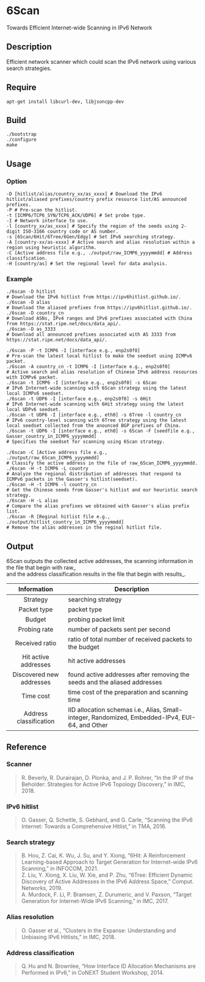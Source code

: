 # 6Scan

Towards Efficient Internet-wide Scanning in IPv6 Network

## Description

Efficient network scanner which could scan the IPv6 network using various search strategies.

## Require

```shell
apt-get install libcurl-dev, libjsoncpp-dev
```

## Build

```shell
./bootstrap
./configure
make
```

## Usage

### Option

```shell
-D [hitlist/alias/country_xx/as_xxxx] # Download the IPv6 hitlist/aliased prefixes/country prefix resource list/AS announced prefixes.
-P # Pre-scan the hitlist.
-t [ICMP6/TCP6_SYN/TCP6_ACK/UDP6] # Set probe type.
-I # Network interface to use.
-l [country_xx/as_xxxx] # Specify the region of the seeds using 2-digit ISO-3166 country code or AS number.
-s [6Scan/6Hit/6Tree/6Gen/Edgy] # Set IPv6 searching strategy.
-A [country-xx/as-xxxx] # Active search and alias resolution within a region using heuristic algorithm.
-C [Active address file e.g., ./output/raw_ICMP6_yyyymmdd] # Address classification.
-H [country/as] # Set the regional level for data analysis.
```

### Example

```shell
./6scan -D hitlist
# Download the IPv6 hitlist from https://ipv6hitlist.github.io/.
./6scan -D alias
# Download the aliased prefixes from https://ipv6hitlist.github.io/.
./6scan -D country_cn
# Download ASNs, IPv4 ranges and IPv6 prefixes associated with China from https://stat.ripe.net/docs/data_api/.
./6scan -D as_3333
# Download all announced prefixes associated with AS 3333 from https://stat.ripe.net/docs/data_api/.

./6scan -P -t ICMP6 -I [interface e.g., enp2s0f0]
# Pre-scan the latest local hitlist to make the seedset using ICMPv6 packet.
./6scan -A country_cn -t ICMP6 -I [interface e.g., enp2s0f0]
# Active search and alias resolution of Chinese IPv6 address resources with ICMPv6 packet.
./6scan -t ICMP6 -I [interface e.g., enp2s0f0] -s 6Scan
# IPv6 Internet-wide scanning with 6Scan strategy using the latest local ICMPv6 seedset.
./6scan -t UDP6 -I [interface e.g., enp2s0f0] -s 6Hit
# IPv6 Internet-wide scanning with 6Hit strategy using the latest local UDPv6 seedset.
./6scan -t UDP6 -I [interface e.g., eth0] -s 6Tree -l country_cn
# IPv6 country-level scanning with 6Tree strategy using the latest local seedset collected from the anounced BGP prefixes of China.
./6scan -t UDP6 -I [interface e.g., eth0] -s 6Scan -F [seedfile e.g., Gasser_country_in_ICMP6_yyyymmdd]
# Specifies the seedset for scanning using 6Scan strategy.

./6scan -C [Active address file e.g., ./output/raw_6Scan_ICMP6_yyyymmdd] 
# Classify the active address in the file of raw_6Scan_ICMP6_yyyymmdd.
./6scan -H -t ICMP6 -L country
# Analyze the regional distribution of addresses that respond to ICMPv6 packets in the Gasser's hitlist(seedset).
./6scan -H -t ICMP6 -l country_cn
# Get the Chinese seeds from Gasser's hitlist and our heuristic search strategy.
./6scan -H -L alias
# Compare the alias prefixes we obtained with Gasser's alias prefix list.
./6scan -R [Reginal hitlist file e.g., ./output/hitlist_country_in_ICMP6_yyyymmdd]
# Remove the alias addresses in the reginal hitlist file.
```

## Output

6Scan outputs the collected active addresses, the scanning information in the file that begin with raw_\
and the address classification results in the file that begin with results_.

|Information|Description|
|:---:|---|
|Strategy|searching strategy|
|Packet type|packet type|
|Budget|probing packet limit|
|Probing rate|number of packets sent per second|
|Received ratio|ratio of total number of received packets to the budget|
|Hit active addresses|hit active addresses|
|Discovered new addresses|found active addresses after removing the seeds and the aliased addresses|
|Time cost|time cost of the preparation and scanning time|
|Address classification|IID allocation schemas i.e., Alias, Small-integer, Randomized, Embedded-IPv4, EUI-64, and Other|

## Reference

### Scanner

>R. Beverly, R. Durairajan, D. Plonka, and J. P. Rohrer, “In the IP of the Beholder: Strategies for Active IPv6 Topology Discovery,” in IMC, 2018.

### IPv6 hitlist

>O. Gasser, Q. Scheitle, S. Gebhard, and G. Carle, “Scanning the IPv6 Internet: Towards a Comprehensive Hitlist,” in TMA, 2016.

### Search strategy

>B. Hou, Z. Cai, K. Wu, J. Su, and Y. Xiong, “6Hit: A Reinforcement Learning-based Approach to Target Generation for Internet-wide IPv6 Scanning,” in INFOCOM, 2021. \
>Z. Liu, Y. Xiong, X. Liu, W. Xie, and P. Zhu, “6Tree: Efficient Dynamic Discovery of Active Addresses in the IPv6 Address Space,” Comput. Networks, 2019. \
>A. Murdock, F. Li, P. Bramsen, Z. Durumeric, and V. Paxson, “Target Generation for Internet-Wide IPv6 Scanning,” in IMC, 2017.

### Alias resolution

>O. Gasser et al., “Clusters in the Expanse: Understanding and Unbiasing IPv6 Hitlists,” in IMC, 2018.

### Address classification

>Q. Hu and N. Brownlee, “How Interface ID Allocation Mechanisms are Performed in IPv6,” in CoNEXT Student Workshop, 2014.
